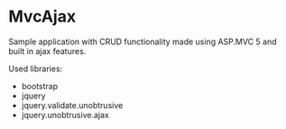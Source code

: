 # MvcAjax
Sample application with CRUD functionality made using ASP.MVC 5 and built in ajax features.

Used libraries:
- bootstrap
- jquery
- jquery.validate.unobtrusive
- jquery.unobtrusive.ajax
